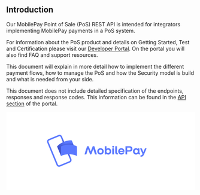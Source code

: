 
## <a name="index"></a> Introduction 

Our MobilePay Point of Sale (PoS) REST API is intended for integrators implementing MobilePay payments in a PoS system.

For information about the PoS product and details on Getting Started, Test and Certification please visit our
<a href="https://developer.mobilepay.dk/subscriptions-main">Developer Portal</a>. On the portal you will also find FAQ and support resources.

This document will explain in more detail how to implement the different payment flows, how to manage the PoS and how the Security model is build and what is needed from your side.

This document does not include detailed specification of the endpoints, responses and response codes. This information can be found in the <a href="https://developer.mobilepay.dk/product"> API section</a> of the portal.


[![](assets/images/Preview-MP-logo-and-type-horizontal-blue.png)](assets/images/Preview-MP-logo-and-type-horizontal-blue.png)
